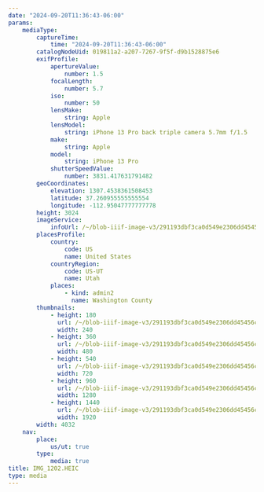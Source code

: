 ```yaml
---
date: "2024-09-20T11:36:43-06:00"
params:
    mediaType:
        captureTime:
            time: "2024-09-20T11:36:43-06:00"
        catalogNodeUid: 019811a2-a207-7267-9f5f-d9b1528875e6
        exifProfile:
            apertureValue:
                number: 1.5
            focalLength:
                number: 5.7
            iso:
                number: 50
            lensMake:
                string: Apple
            lensModel:
                string: iPhone 13 Pro back triple camera 5.7mm f/1.5
            make:
                string: Apple
            model:
                string: iPhone 13 Pro
            shutterSpeedValue:
                number: 3831.417631791482
        geoCoordinates:
            elevation: 1307.4538361508453
            latitude: 37.260955555555554
            longitude: -112.95047777777778
        height: 3024
        imageService:
            infoUrl: /~/blob-iiif-image-v3/291193dbf3ca0d549e2306dd45456cbdd7f70decac16a5fed01e593505c0a7ae/info.json
        placesProfile:
            country:
                code: US
                name: United States
            countryRegion:
                code: US-UT
                name: Utah
            places:
                - kind: admin2
                  name: Washington County
        thumbnails:
            - height: 180
              url: /~/blob-iiif-image-v3/291193dbf3ca0d549e2306dd45456cbdd7f70decac16a5fed01e593505c0a7ae/full/240%2C180/0/default.jpg
              width: 240
            - height: 360
              url: /~/blob-iiif-image-v3/291193dbf3ca0d549e2306dd45456cbdd7f70decac16a5fed01e593505c0a7ae/full/480%2C360/0/default.jpg
              width: 480
            - height: 540
              url: /~/blob-iiif-image-v3/291193dbf3ca0d549e2306dd45456cbdd7f70decac16a5fed01e593505c0a7ae/full/720%2C540/0/default.jpg
              width: 720
            - height: 960
              url: /~/blob-iiif-image-v3/291193dbf3ca0d549e2306dd45456cbdd7f70decac16a5fed01e593505c0a7ae/full/1280%2C960/0/default.jpg
              width: 1280
            - height: 1440
              url: /~/blob-iiif-image-v3/291193dbf3ca0d549e2306dd45456cbdd7f70decac16a5fed01e593505c0a7ae/full/1920%2C1440/0/default.jpg
              width: 1920
        width: 4032
    nav:
        place:
            us/ut: true
        type:
            media: true
title: IMG_1202.HEIC
type: media
---
```

